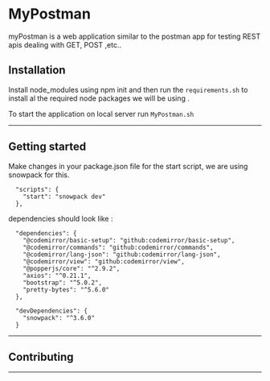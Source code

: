 
# MyPostman

myPostman is a web application similar to the postman app for testing REST apis dealing with GET, POST ,etc..

## Installation

Install node_modules using npm init and then run the ```requirements.sh``` to install al the required node packages we will be using .

To start the application on local server run ```MyPostman.sh```


________________________________________________________________________________

## Getting started
Make changes in your package.json file for the start script, we are using snowpack for this.
```
  "scripts": {
    "start": "snowpack dev"
  },
```
dependencies should look like :
```
  "dependencies": {
    "@codemirror/basic-setup": "github:codemirror/basic-setup",
    "@codemirror/commands": "github:codemirror/commands",
    "@codemirror/lang-json": "github:codemirror/lang-json",
    "@codemirror/view": "github:codemirror/view",
    "@popperjs/core": "^2.9.2",
    "axios": "^0.21.1",
    "bootstrap": "^5.0.2",
    "pretty-bytes": "^5.6.0"
  },
```
```
  "devDependencies": {
    "snowpack": "^3.6.0"
  }
```
________________________________________________________________________________
## Contributing

---
